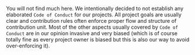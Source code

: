 <!---
# This file is part of the ChillDev-Commons.
#
# @license http://mit-license.org/ The MIT license
# @copyright 2017 © by Rafał Wrzeszcz - Wrzasq.pl.
-->

You will not find much here. We intentionally decided to not establish any elaborated `Code of Conduct` for our projects. All project goals are usually clear and contribution rules often enforce proper flow and structure of contribution unit. Most of the other aspects usually covered by `Code of Conduct` are in our opinion invasive and very biased (which is of course totally fine as every project owner is biased but this is also our way to avoid over-enforcing it).
